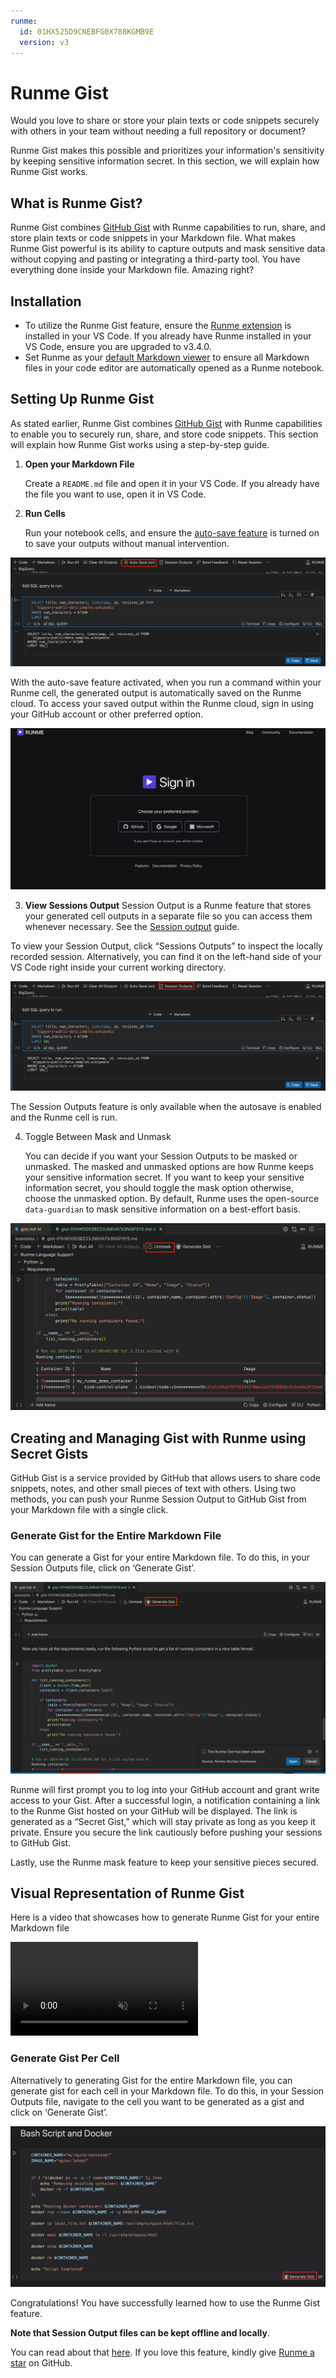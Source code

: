 ```yaml
---
runme:
  id: 01HX525D9CNEBFG0X788KGMB9E
  version: v3
---
```


# Runme Gist

Would you love to share or store your plain texts or code snippets securely with others in your team without needing a full repository or document?

Runme Gist makes this possible and prioritizes your information's sensitivity by keeping sensitive information secret. In this section, we will explain how Runme Gist works.

## **What is Runme Gist?**

Runme Gist combines [GitHub Gist](https://gist.github.com/) with Runme capabilities to run, share, and store plain texts or code snippets in your Markdown file. What makes Runme Gist powerful is its ability to capture outputs and mask sensitive data without copying and pasting or integrating a third-party tool. You have everything done inside your Markdown file. Amazing right?

## **Installation**

- To utilize the Runme Gist feature, ensure the [Runme extension](../installation/installrunme) is installed in your VS Code. If you already have Runme installed in your VS Code, ensure you are upgraded to v3.4.0.
- Set Runme as your [default Markdown viewer](../installation/installrunme) to ensure all Markdown files in your code editor are automatically opened as a Runme notebook.

## **Setting Up Runme Gist**

As stated earlier, Runme Gist combines [GitHub Gist](https://gist.github.com/) with Runme capabilities to enable you to securely run, share, and store code snippets. This section will explain how Runme Gist works using a step-by-step guide.

1. **Open your Markdown File**

   Create a `README.md` file and open it in your VS Code. If you already have the file you want to use, open it in VS Code.

2. **Run Cells**

   Run your notebook cells, and ensure the [auto-save feature](../configuration/auto-save) is turned on to save your outputs without manual intervention.

![runme gist Autosave ](../../static/img/configuration-page/runme-gist-autosave.png)

With the auto-save feature activated, when you run a command within your Runme cell, the generated output is automatically saved on the Runme cloud. To access your saved output within the Runme cloud, sign in using your GitHub account or other preferred option.

![Runme cloud login page ](../../static/img/configuration-page/runme-cloud.png)

3. **View Sessions Output**
      Session Output is a Runme feature that stores your generated cell outputs in a separate file so you can access them whenever necessary. See the [Session output](../configuration/auto-save#session-outputs) guide.

To view your Session Output, click “Sessions Outputs” to inspect the locally recorded session. Alternatively, you can find it on the left-hand side of your VS Code right inside your current working directory.

![Runme gist session output](../../static/img/configuration-page/runme-gist-sessionoutput.png)

The Session Outputs feature is only available when the autosave is enabled and the Runme cell is run.

4. Toggle Between Mask and Unmask

   You can decide if you want your Session Outputs to be masked or unmasked.
   The masked and unmasked options are how Runme keeps your sensitive information secret. If you want to keep your sensitive information secret, you should toggle the mask option otherwise, choose the unmasked option.
   By default, Runme uses the open-source `data-guardian` to mask sensitive information on a best-effort basis.

![Runme gist unmask](../../static/img/configuration-page/runme-gist-unmask.png)

## **Creating and Managing Gist with Runme using Secret Gists**

GitHub Gist is a service provided by GitHub that allows users to share code snippets, notes, and other small pieces of text with others. Using two methods, you can push your Runme Session Output to GitHub Gist from your Markdown file with a single click.

### Generate Gist for the Entire Markdown File

You can generate a Gist for your entire Markdown file. To do this, in your Session Outputs file, click on ‘Generate Gist’.

![Runme gist](../../static/img/configuration-page/runme-gist.png)

Runme will first prompt you to log into your GitHub account and grant write access to your Gist. After a successful login, a notification containing a link to the Runme Gist hosted on your GitHub will be displayed. The link is generated as a “Secret Gist,” which will stay private as long as you keep it private. Ensure you secure the link cautiously before pushing your sessions to GitHub Gist.

Lastly, use the Runme mask feature to keep your sensitive pieces secured.

## **Visual Representation of Runme Gist**

Here is a video that showcases how to generate Runme Gist for your entire Markdown file

<video autoPlay loop muted playsInline controls>
  <source src="/videos/Runme-gist.mp4" type="video/mp4" />
  <source src="/videos/Runme-gist.webm" type="video/webm" />
</video>

### Generate Gist Per Cell

Alternatively to generating Gist for the entire Markdown file, you can generate gist for each cell in your Markdown file. To do this, in your Session Outputs file, navigate to the cell you want to be generated as  a gist and click on ‘Generate Gist’.

![Gist per cell](../../static/img/configuration-page/BashScript-Docker.png)

Congratulations! You have successfully learned how to use the Runme Gist feature.

**Note that Session Output files can be kept offline and locally**.

You can read about that [here](https://runme.dev/blog/runme-v3-pipeline-logs-and-artifacts). If you love this feature, kindly give [Runme a star](https://github.com/stateful/runme/stargazers) on GitHub.

